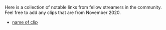 Here is a collection of notable links from fellow streamers in the community. Feel free to add any clips that are from November 2020.

- [name of clip](link)
